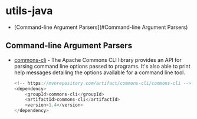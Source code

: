 # utils-java

- [Command-line Argument Parsers](#Command-line Argument Parsers)

## Command-line Argument Parsers
* [commons-cli](https://commons.apache.org/proper/commons-cli/) - The Apache Commons CLI library provides an API for parsing command line options passed to programs. It's also able to print help messages detailing the options available for a command line tool.
    ```java
    <!-- https://mvnrepository.com/artifact/commons-cli/commons-cli -->
    <dependency>
        <groupId>commons-cli</groupId>
        <artifactId>commons-cli</artifactId>
        <version>1.4</version>
    </dependency>
    ```

